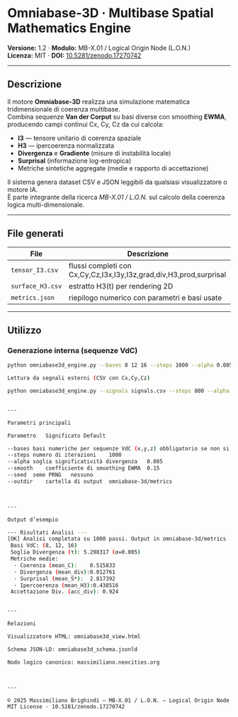 # Omniabase-3D · Multibase Spatial Mathematics Engine  
**Versione:** 1.2 · **Modulo:** MB-X.01 / Logical Origin Node (L.O.N.)  
**Licenza:** MIT · **DOI:** [10.5281/zenodo.17270742](https://doi.org/10.5281/zenodo.17270742)

---

## Descrizione

Il motore **Omniabase-3D** realizza una simulazione matematica tridimensionale di coerenza multibase.  
Combina sequenze **Van der Corput** su basi diverse con smoothing **EWMA**, producendo campi continui Cx, Cy, Cz da cui calcola:

- **I3** — tensore unitario di coerenza spaziale  
- **H3** — ipercoerenza normalizzata  
- **Divergenza** e **Gradiente** (misure di instabilità locale)  
- **Surprisal** (informazione log-entropica)  
- Metriche sintetiche aggregate (medie e rapporto di accettazione)

Il sistema genera dataset CSV e JSON leggibili da qualsiasi visualizzatore o motore IA.  
È parte integrante della ricerca *MB-X.01 / L.O.N.* sul calcolo della coerenza logica multi-dimensionale.

---

## File generati

| File | Descrizione |
|------|--------------|
| `tensor_I3.csv` | flussi completi con Cx,Cy,Cz,I3x,I3y,I3z,grad,div,H3,prod,surprisal |
| `surface_H3.csv` | estratto H3(t) per rendering 2D |
| `metrics.json` | riepilogo numerico con parametri e basi usate |

---

## Utilizzo

### Generazione interna (sequenze VdC)
```bash
python omniabase3d_engine.py --bases 8 12 16 --steps 1000 --alpha 0.005 --smooth 0.15 --seed 42 --outdir omniabase-3d/metrics

Lettura da segnali esterni (CSV con Cx,Cy,Cz)

python omniabase3d_engine.py --signals signals.csv --steps 800 --alpha 0.005 --outdir omniabase-3d/metrics


---

Parametri principali

Parametro	Significato	Default

--bases	basi numeriche per sequenze VdC (x,y,z)	obbligatorio se non si usa --signals
--steps	numero di iterazioni	1000
--alpha	soglia significatività divergenza	0.005
--smooth	coefficiente di smoothing EWMA	0.15
--seed	seme PRNG	nessuno
--outdir	cartella di output	omniabase-3d/metrics



---

Output d’esempio

--- Risultati Analisi ---
[OK] Analisi completata su 1000 passi. Output in omniabase-3d/metrics
 Basi VdC: (8, 12, 16)
 Soglia Divergenza (τ): 5.298317 (α=0.005)
 Metriche medie:
  · Coerenza (mean_C):    0.515833
  · Divergenza (mean_div):0.012761
  · Surprisal (mean_S*):  2.817392
  · Ipercoerenza (mean_H3):0.438516
 Accettazione Div. (acc_div): 0.924


---

Relazioni

Visualizzatore HTML: omniabase3d_view.html

Schema JSON-LD: omniabase3d_schema.jsonld

Nodo logico canonico: massimiliano.neocities.org



---

© 2025 Massimiliano Brighindi — MB-X.01 / L.O.N. — Logical Origin Node
MIT License · 10.5281/zenodo.17270742
